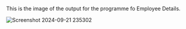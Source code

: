 This is the image of the output for the programme fo Employee Details.

![Screenshot 2024-09-21 235302](https://github.com/user-attachments/assets/489f3dac-7691-4d05-ad86-236e9d68c683)
